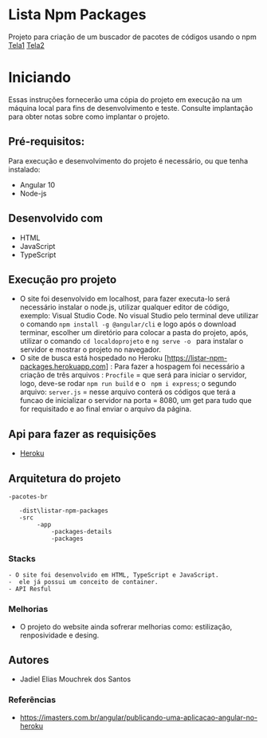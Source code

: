 # Lista Npm Packages

Projeto para criação de um buscador de pacotes de códigos usando o npm
[Tela1](https://imgur.com/QAhcDkv)
[Tela2](https://imgur.com/6f1gcwy)

# Iniciando
Essas instruções fornecerão uma cópia do projeto em execução na um máquina local para fins de desenvolvimento e teste. Consulte implantação para obter notas sobre como implantar o projeto.

## Pré-requisitos:
Para execução e desenvolvimento do projeto é necessário, ou que tenha instalado:
- Angular 10
- Node-js

## Desenvolvido com
 - HTML
 - JavaScript
 - TypeScript

## Execução pro projeto
 - O site foi desenvolvido em localhost, para fazer executa-lo será necessário instalar o node.js, utilizar qualquer editor de código, exemplo: Visual Studio Code. 
 No visual Studio pelo terminal deve utilizar o comando ```npm install -g @angular/cli``` e logo após o download terminar, escolher um diretório para colocar a pasta do projeto, após, utilizar o comando ``` cd localdoprojeto ``` e ```ng serve -o ``` para instalar o servidor e mostrar o projeto no navegador.
 - O site de busca está hospedado no Heroku [https://listar-npm-packages.herokuapp.com] : Para fazer a hospagem foi necessário a criação de três arquivos : ```Procfile``` = que será para iniciar o servidor, logo, deve-se rodar ``` npm run build ``` e o ``` npm i express```; o segundo arquivo: ```server.js``` = nesse arquivo conterá os códigos que terá a funcao de inicializar o servidor na porta = 8080,  um get para tudo que for requisitado e ao final enviar o arquivo da página.
## Api para fazer as requisições
 - [Heroku](https://www.heroku.com/)

## Arquitetura do projeto	
	
    -pacotes-br

	   -dist\listar-npm-packages
       -src
		    -app
			    -packages-details
                -packages
			          
	
	
### Stacks
	- O site foi desenvolvido em HTML, TypeScript e JavaScript.
	-  ele já possui um conceito de container.
    - API Resful

 ### Melhorias
 - O projeto do website ainda sofrerar melhorias como: estilização, renposividade e desing.
## Autores
- Jadiel Elias Mouchrek dos Santos

 ### Referências

 - https://imasters.com.br/angular/publicando-uma-aplicacao-angular-no-heroku  
